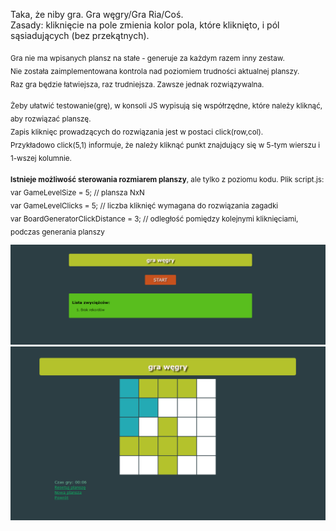 Taka, że niby gra. Gra węgry/Gra Ria/Coś.  
Zasady: kliknięcie na pole zmienia kolor pola, które kliknięto, i pól sąsiadujących (bez przekątnych).  
  
<sub>Gra nie ma wpisanych plansz na stałe - generuje za każdym razem inny zestaw.  
Nie została zaimplementowana kontrola nad poziomiem trudności aktualnej planszy.  
Raz gra będzie łatwiejsza, raz trudniejsza. Zawsze jednak rozwiązywalna.</sub>   
  
<sub>Żeby ułatwić testowanie(grę), w konsoli JS wypisują się współrzędne, które należy kliknąć, aby rozwiązać planszę.  
Zapis kliknięc prowadzących do rozwiązania jest w postaci click(row,col).  
Przykładowo click(5,1) informuje, że należy kliknąć punkt znajdujący się w 5-tym wierszu i 1-wszej kolumnie.</sub>  
  
<sub><b>Istnieje możliwość sterowania rozmiarem planszy</b>, ale tylko z poziomu kodu. Plik script.js:  
    var GameLevelSize = 5; // plansza NxN  
    var GameLevelClicks = 5; // liczba kliknięć wymagana do rozwiązania zagadki  
    var BoardGeneratorClickDistance = 3; // odległość pomiędzy kolejnymi kliknięciami, podczas generania planszy</sub> 
  
![Gra-RIA](screenshot1.PNG?raw=true "Gra-RIA screenshot1")  
![Gra-RIA](screenshot2.PNG?raw=true "Gra-RIA screenshot2")  
